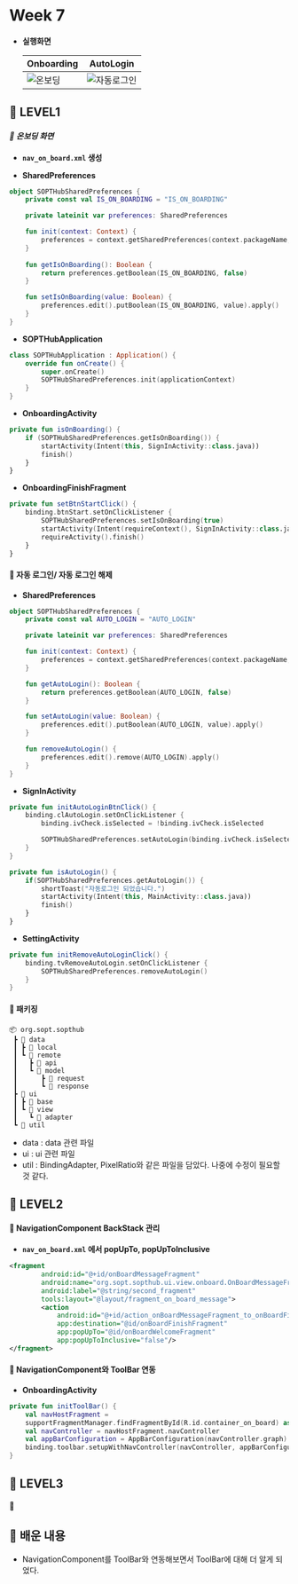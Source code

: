 # Week 7

- **실행화면**

  | Onboarding                                                   | AutoLogin                                                    |
  | ------------------------------------------------------------ | ------------------------------------------------------------ |
  | ![온보딩](https://user-images.githubusercontent.com/70002218/145555723-e4aa9ecc-65e7-4e31-bd5d-640ce14faadd.gif) | ![자동로그인](https://user-images.githubusercontent.com/70002218/145555758-7b2259bb-8919-433c-b199-0d4ee5fcc33c.gif) |



## 🐌 LEVEL1

#### *🍁 온보딩 화면*

- **`nav_on_board.xml` 생성**

- **SharedPreferences**

```kotlin
object SOPTHubSharedPreferences {
    private const val IS_ON_BOARDING = "IS_ON_BOARDING"

    private lateinit var preferences: SharedPreferences

    fun init(context: Context) {
        preferences = context.getSharedPreferences(context.packageName, Context.MODE_PRIVATE)
    }
    
    fun getIsOnBoarding(): Boolean {
        return preferences.getBoolean(IS_ON_BOARDING, false)
    }

    fun setIsOnBoarding(value: Boolean) {
        preferences.edit().putBoolean(IS_ON_BOARDING, value).apply()
    }
}
```

- **SOPTHubApplication**

```kotlin
class SOPTHubApplication : Application() {
    override fun onCreate() {
        super.onCreate()
        SOPTHubSharedPreferences.init(applicationContext)
    }
}
```

- **OnboardingActivity**

```kotlin
private fun isOnBoarding() {
    if (SOPTHubSharedPreferences.getIsOnBoarding()) {
        startActivity(Intent(this, SignInActivity::class.java))
        finish()
    }
}
```

- **OnboardingFinishFragment**

```kotlin
private fun setBtnStartClick() {
    binding.btnStart.setOnClickListener {
        SOPTHubSharedPreferences.setIsOnBoarding(true)
        startActivity(Intent(requireContext(), SignInActivity::class.java))
        requireActivity().finish()
    }
}
```



#### **🍁 자동 로그인/ 자동 로그인 해제**

- **SharedPreferences**

```kotlin
object SOPTHubSharedPreferences {
    private const val AUTO_LOGIN = "AUTO_LOGIN"

    private lateinit var preferences: SharedPreferences

    fun init(context: Context) {
        preferences = context.getSharedPreferences(context.packageName, Context.MODE_PRIVATE)
    }

    fun getAutoLogin(): Boolean {
        return preferences.getBoolean(AUTO_LOGIN, false)
    }

    fun setAutoLogin(value: Boolean) {
        preferences.edit().putBoolean(AUTO_LOGIN, value).apply()
    }

    fun removeAutoLogin() {
        preferences.edit().remove(AUTO_LOGIN).apply()
    }
}
```

- **SignInActivity**

```kotlin
private fun initAutoLoginBtnClick() {
    binding.clAutoLogin.setOnClickListener {
        binding.ivCheck.isSelected = !binding.ivCheck.isSelected

        SOPTHubSharedPreferences.setAutoLogin(binding.ivCheck.isSelected)
    }
}

private fun isAutoLogin() {
    if(SOPTHubSharedPreferences.getAutoLogin()) {
        shortToast("자동로그인 되었습니다.")
        startActivity(Intent(this, MainActivity::class.java))
        finish()
    }
}
```

- **SettingActivity**

```kotlin
private fun initRemoveAutoLoginClick() {
    binding.tvRemoveAutoLogin.setOnClickListener {
        SOPTHubSharedPreferences.removeAutoLogin()
    }
}
```



#### **🍁 패키징**

```
📦 org.sopt.sopthub
 ┣ 📂 data
 ┃ ┣ 📂 local
 ┃ ┗ 📂 remote
 ┃ 	 ┣ 📂 api
 ┃ 	 ┗ 📂 model
 ┃   	┣ 📂 request
 ┃   	┗ 📂 response
 ┣ 📂 ui
 ┃ ┣ 📂 base
 ┃ ┗ 📂 view
 ┃   ┗ 📂 adapter
 ┗ 📂 util
```

- data : data 관련 파일
- ui : ui 관련 파일
- util : BindingAdapter, PixelRatio와 같은 파일을 담았다. 나중에 수정이 필요할 것 같다.





## 🐌 LEVEL2

#### **🍁 NavigationComponent BackStack 관리**

- **`nav_on_board.xml` 에서 popUpTo, popUpToInclusive**

```xml
<fragment
        android:id="@+id/onBoardMessageFragment"
        android:name="org.sopt.sopthub.ui.view.onboard.OnBoardMessageFragment"
        android:label="@string/second_fragment"
        tools:layout="@layout/fragment_on_board_message">
        <action
            android:id="@+id/action_onBoardMessageFragment_to_onBoardFinishFragment"
            app:destination="@id/onBoardFinishFragment"
            app:popUpTo="@id/onBoardWelcomeFragment"
            app:popUpToInclusive="false"/>
</fragment>
```



#### **🍁 NavigationComponent와 ToolBar 연동**

- **OnboardingActivity**

```kotlin
private fun initToolBar() {
    val navHostFragment =
    supportFragmentManager.findFragmentById(R.id.container_on_board) as NavHostFragment
    val navController = navHostFragment.navController
    val appBarConfiguration = AppBarConfiguration(navController.graph)
    binding.toolbar.setupWithNavController(navController, appBarConfiguration)
}
```



## 🐌 LEVEL3

#### 🍁 



## 🐌 배운 내용

- NavigationComponent를 ToolBar와 연동해보면서 ToolBar에 대해 더 알게 되었다.

